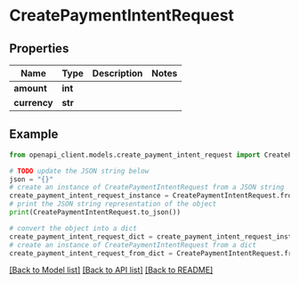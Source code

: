 # CreatePaymentIntentRequest


## Properties

Name | Type | Description | Notes
------------ | ------------- | ------------- | -------------
**amount** | **int** |  | 
**currency** | **str** |  | 

## Example

```python
from openapi_client.models.create_payment_intent_request import CreatePaymentIntentRequest

# TODO update the JSON string below
json = "{}"
# create an instance of CreatePaymentIntentRequest from a JSON string
create_payment_intent_request_instance = CreatePaymentIntentRequest.from_json(json)
# print the JSON string representation of the object
print(CreatePaymentIntentRequest.to_json())

# convert the object into a dict
create_payment_intent_request_dict = create_payment_intent_request_instance.to_dict()
# create an instance of CreatePaymentIntentRequest from a dict
create_payment_intent_request_from_dict = CreatePaymentIntentRequest.from_dict(create_payment_intent_request_dict)
```
[[Back to Model list]](../README.md#documentation-for-models) [[Back to API list]](../README.md#documentation-for-api-endpoints) [[Back to README]](../README.md)


